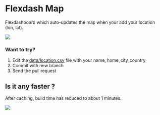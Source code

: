 # Flexdash Map

Flexdashboard which auto-updates the map when your add your location (lon, lat).

![](https://image.prntscr.com/image/WbKQvY4cS5CWB8LZeJkeJA.png)


### Want to try?

1. Edit the [data/location.csv](https://github.com/bjungbogati/flexdash_map/blob/main/data/location.csv) file with your name, home_city_country
2. Commit with new branch 
3. Send the pull request


## Is it any faster ?

After caching, build time has reduced to about 1 minutes.

![](https://image.prntscr.com/image/rDM7t2-VQyqWJzPY4va_zQ.png)

